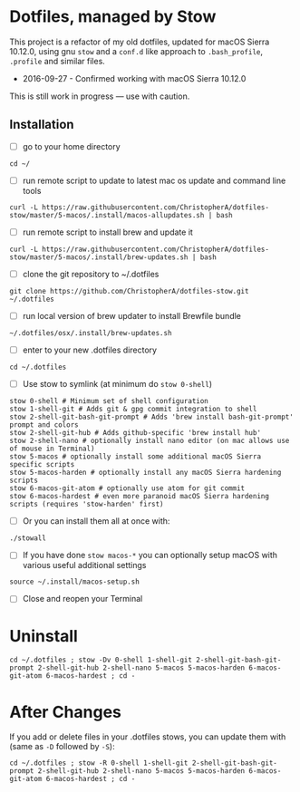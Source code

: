 # Dotfiles, managed by Stow

This project is a refactor of my old dotfiles, updated for macOS Sierra 10.12.0, using gnu `stow` and a `conf.d` like approach to `.bash_profile`, `.profile` and similar files.

* 2016-09-27 - Confirmed working with macOS Sierra 10.12.0

This is still work in progress — use with caution.

## Installation

* [ ] go to your home directory
~~~
cd ~/
~~~
* [ ] run remote script to update to latest mac os update and command line tools
~~~
curl -L https://raw.githubusercontent.com/ChristopherA/dotfiles-stow/master/5-macos/.install/macos-allupdates.sh | bash
~~~
* [ ] run remote script to install brew and update it
~~~
curl -L https://raw.githubusercontent.com/ChristopherA/dotfiles-stow/master/5-macos/.install/brew-updates.sh | bash
~~~
* [ ] clone the git repository to ~/.dotfiles
~~~
git clone https://github.com/ChristopherA/dotfiles-stow.git ~/.dotfiles
~~~
* [ ] run local version of brew updater to install Brewfile bundle
~~~
~/.dotfiles/osx/.install/brew-updates.sh
~~~
* [ ] enter to your new .dotfiles directory
~~~
cd ~/.dotfiles
~~~
* [ ] Use stow to symlink (at minimum do `stow 0-shell`)
~~~
stow 0-shell # Minimum set of shell configuration
stow 1-shell-git # Adds git & gpg commit integration to shell
stow 2-shell-git-bash-git-prompt # Adds 'brew install bash-git-prompt' prompt and colors
stow 2-shell-git-hub # Adds github-specific 'brew install hub'
stow 2-shell-nano # optionally install nano editor (on mac allows use of mouse in Terminal)
stow 5-macos # optionally install some additional macOS Sierra specific scripts
stow 5-macos-harden # optionally install any macOS Sierra hardening scripts
stow 6-macos-git-atom # optionally use atom for git commit
stow 6-macos-hardest # even more paranoid macOS Sierra hardening scripts (requires 'stow-harden' first)
~~~
* [ ] Or you can install them all at once with:
~~~
./stowall
~~~
* [ ] If you have done `stow macos-*` you can optionally setup macOS with various useful additional settings
~~~
source ~/.install/macos-setup.sh
~~~
- [ ] Close and reopen your Terminal

# Uninstall

```
cd ~/.dotfiles ; stow -Dv 0-shell 1-shell-git 2-shell-git-bash-git-prompt 2-shell-git-hub 2-shell-nano 5-macos 5-macos-harden 6-macos-git-atom 6-macos-hardest ; cd -
```

# After Changes

If you add or delete files in your .dotfiles stows, you can update them with (same as `-D` followed by `-S`):

```
cd ~/.dotfiles ; stow -R 0-shell 1-shell-git 2-shell-git-bash-git-prompt 2-shell-git-hub 2-shell-nano 5-macos 5-macos-harden 6-macos-git-atom 6-macos-hardest ; cd -
```
